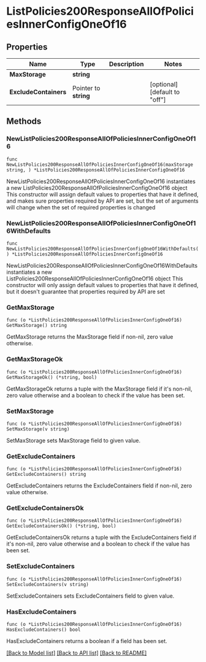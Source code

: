 # ListPolicies200ResponseAllOfPoliciesInnerConfigOneOf16

## Properties

Name | Type | Description | Notes
------------ | ------------- | ------------- | -------------
**MaxStorage** | **string** |  | 
**ExcludeContainers** | Pointer to **string** |  | [optional] [default to "off"]

## Methods

### NewListPolicies200ResponseAllOfPoliciesInnerConfigOneOf16

`func NewListPolicies200ResponseAllOfPoliciesInnerConfigOneOf16(maxStorage string, ) *ListPolicies200ResponseAllOfPoliciesInnerConfigOneOf16`

NewListPolicies200ResponseAllOfPoliciesInnerConfigOneOf16 instantiates a new ListPolicies200ResponseAllOfPoliciesInnerConfigOneOf16 object
This constructor will assign default values to properties that have it defined,
and makes sure properties required by API are set, but the set of arguments
will change when the set of required properties is changed

### NewListPolicies200ResponseAllOfPoliciesInnerConfigOneOf16WithDefaults

`func NewListPolicies200ResponseAllOfPoliciesInnerConfigOneOf16WithDefaults() *ListPolicies200ResponseAllOfPoliciesInnerConfigOneOf16`

NewListPolicies200ResponseAllOfPoliciesInnerConfigOneOf16WithDefaults instantiates a new ListPolicies200ResponseAllOfPoliciesInnerConfigOneOf16 object
This constructor will only assign default values to properties that have it defined,
but it doesn't guarantee that properties required by API are set

### GetMaxStorage

`func (o *ListPolicies200ResponseAllOfPoliciesInnerConfigOneOf16) GetMaxStorage() string`

GetMaxStorage returns the MaxStorage field if non-nil, zero value otherwise.

### GetMaxStorageOk

`func (o *ListPolicies200ResponseAllOfPoliciesInnerConfigOneOf16) GetMaxStorageOk() (*string, bool)`

GetMaxStorageOk returns a tuple with the MaxStorage field if it's non-nil, zero value otherwise
and a boolean to check if the value has been set.

### SetMaxStorage

`func (o *ListPolicies200ResponseAllOfPoliciesInnerConfigOneOf16) SetMaxStorage(v string)`

SetMaxStorage sets MaxStorage field to given value.


### GetExcludeContainers

`func (o *ListPolicies200ResponseAllOfPoliciesInnerConfigOneOf16) GetExcludeContainers() string`

GetExcludeContainers returns the ExcludeContainers field if non-nil, zero value otherwise.

### GetExcludeContainersOk

`func (o *ListPolicies200ResponseAllOfPoliciesInnerConfigOneOf16) GetExcludeContainersOk() (*string, bool)`

GetExcludeContainersOk returns a tuple with the ExcludeContainers field if it's non-nil, zero value otherwise
and a boolean to check if the value has been set.

### SetExcludeContainers

`func (o *ListPolicies200ResponseAllOfPoliciesInnerConfigOneOf16) SetExcludeContainers(v string)`

SetExcludeContainers sets ExcludeContainers field to given value.

### HasExcludeContainers

`func (o *ListPolicies200ResponseAllOfPoliciesInnerConfigOneOf16) HasExcludeContainers() bool`

HasExcludeContainers returns a boolean if a field has been set.


[[Back to Model list]](../README.md#documentation-for-models) [[Back to API list]](../README.md#documentation-for-api-endpoints) [[Back to README]](../README.md)


